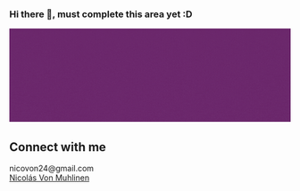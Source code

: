 ### Hi there 👋, must complete this area yet :D
<img src="https://raw.githubusercontent.com/javierleandromontenegro/javierleandromontenegro/main/javiergif.gif"/>

<h2>Connect with me</h2>
<a>nicovon24@gmail.com</a><br/>
<i class="fa-solid fa-user"></i><a href="https://www.linkedin.com/in/nicolas-von-muhlinen/">Nicolás Von Muhlinen</a>

<!--
**nicovon24/nicovon24** is a ✨ _special_ ✨ repository because its `README.md` (this file) appears on your GitHub profile.

Here are some ideas to get you started:

- 🔭 I’m currently working on ...
- 🌱 I’m currently learning ...
- 👯 I’m looking to collaborate on ...
- 🤔 I’m looking for help with ...
- 💬 Ask me about ...
- 📫 How to reach me: ...
- 😄 Pronouns: ...
- ⚡ Fun fact: ...
-->
